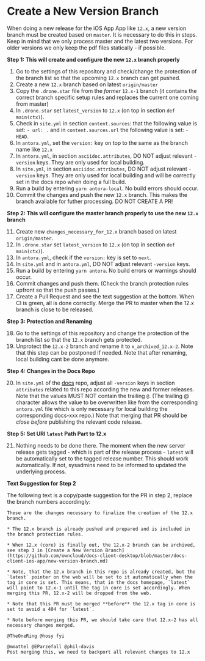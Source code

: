 # Create a New Version Branch

When doing a new release for the iOS App App like `12.x`, a new version branch must be created based on `master`. It is necessary to do this in steps. Keep in mind that we only process master and the latest two versions. For older versions we only keep the pdf files statically - if possible.

**Step 1: This will create and configure the new `12.x` branch properly**

1.  Go to the settings of this repository and check/change the protection of the branch list so that
    the upcoming `12.x` branch can get pushed.
2.  Create a new `12.x` branch based on latest `origin/master`
3.  Copy the `.drone.star` file from the _former_ `12.x-1` branch
    (it contains the correct branch specific setup rules and replaces the current one coming from master)
4.  In `.drone.star` set `latest_version` to `12.x` (on top in section `def main(ctx)`).
5.  Check in `site.yml` in section `content.sources`: that the following value is set: `- url: .` and in `content.sources.url` the following value is set: `- HEAD`.
6.  In `antora.yml`, set the `version:` key on top to the same as the branch name like `12.x`
7.  In `antora.yml`, in section `asciidoc.attributes`, DO NOT adjust relevant `-version` keys. They are only used for local building.
8.  In `site.yml`, in section `asciidoc.attributes`, DO NOT adjust relevant `-version` keys. They are only used for local building and will be correctly set in the docs repo when doing a full build.
9.  Run a build by entering `yarn antora-local`. No build errors should occur.
10.  Commit the changes and push the new `12.x` branch. This makes the branch available for futher processing. DO NOT CREATE A PR!

**Step 2: This will configure the master branch properly to use the new `12.x` branch**

11. Create new `changes_necessary_for_12.x` branch based on latest `origin/master`.
12. In `.drone.star` set `latest_version` to `12.x` (on top in section `def main(ctx)`).
13. In `antora.yml`, check if the `version:` key is set to `next`.
14. In `site.yml` and in `antora.yml`, DO NOT adjust relevant `-version` keys.
15. Run a build by entering `yarn antora`. No build errors or warnings should occur.
16. Commit changes and push them. (Check the branch protection rules upfront so that the push passes.)
17. Create a Pull Request and see the text suggestion at the bottom. When CI is green, all is done correctly. Merge the PR to master when the 12.x branch is close to be released.

**Step 3: Protection and Renaming**

18. Go to the settings of this repository and change the protection of the branch list so that
    the `12.x` branch gets protected.
19. Unprotect the `12.x-2` branch and rename it to `x_archived_12.x-2`. Note that this step can be postponed if needed. Note that after renaming, local building cant be done anymore.

**Step 4: Changes in the Docs Repo**

20. In `site.yml` of the [docs](https://github.com/owncloud/docs/blob/master/site.yml) repo, adjust all `-version` keys in section `attributes` related to this repo according the new and former releases. Note that the values MUST NOT contain the trailing `@`. (The trailing @ character allows the value to be overwritten like from the corresponding `antora.yml` file which is only necessary for local building the corresponding docs-xxx repo.) Note that merging that PR should be _close before_ publishing the relevant code release.

**Step 5: Set URI `latest` Path Part to 12.x**

21. Nothing needs to be done there. The moment when the new server release gets tagged - which is part of the release process - `latest` will be automatically set to the tagged release number. This should work automatically. If not, sysadmins need to be informed to updated the underlying process.

**Text Suggestion for Step 2**

The following text is a copy/paste suggestion for the PR in step 2, replace the branch numbers accordingly:
```
These are the changes necessary to finalize the creation of the 12.x branch.

* The 12.x branch is already pushed and prepared and is included in the branch protection rules.

* When 12.x (core) is finally out, the 12.x-2 branch can be archived, see step 3 in [Create a New Version Branch](https://github.com/owncloud/docs-client-desktop/blob/master/docs-client-ios-app/new-version-branch.md)

* Note, that the 12.x branch in this repo is already created, but the `latest` pointer on the web will be set to it automatically when the tag in core is set. This means, that in the docs homepage, `latest` will point to 12.x-1 until the tag in core is set accordingly. When merging this PR, 12.x-2 will be dropped from the web.

* Note that this PR must be merged **before** the 12.x tag in core is set to avoid a 404 for `latest`.

* Note before merging this PR, we should take care that 12.x-2 has all necessary changes merged.

@TheOneRing @hosy fyi

@mmattel @EParzefall @phil-davis
Post merging this, we need to backport all relevant changes to 12.x
```
